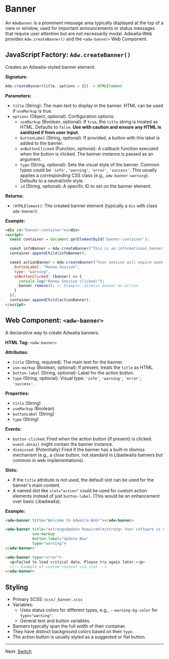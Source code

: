 # Banner

An `AdwBanner` is a prominent message area typically displayed at the top of a view or window, used for important announcements or status messages that require user attention but are not necessarily modal. Adwaita-Web provides `Adw.createBanner()` and the `<adw-banner>` Web Component.

## JavaScript Factory: `Adw.createBanner()`

Creates an Adwaita-styled banner element.

**Signature:**

```javascript
Adw.createBanner(title, options = {}) -> HTMLElement
```

**Parameters:**

*   `title` (String): The main text to display in the banner. HTML can be used if `useMarkup` is true.
*   `options` (Object, optional): Configuration options:
    *   `useMarkup` (Boolean, optional): If `true`, the `title` string is treated as HTML. Defaults to `false`. **Use with caution and ensure any HTML is sanitized if from user input.**
    *   `buttonLabel` (String, optional): If provided, a button with this label is added to the banner.
    *   `onButtonClicked` (Function, optional): A callback function executed when the button is clicked. The banner instance is passed as an argument.
    *   `type` (String, optional): Sets the visual style of the banner. Common types could be `'info'`, `'warning'`, `'error'`, `'success'`. This usually applies a corresponding CSS class (e.g., `adw-banner-warning`). Defaults to a neutral/info style.
    *   `id` (String, optional): A specific ID to set on the banner element.

**Returns:**

*   `(HTMLElement)`: The created banner element (typically a `div` with class `adw-banner`).

**Example:**

```html
<div id="banner-container"></div>
<script>
  const container = document.getElementById('banner-container');

  const infoBanner = Adw.createBanner("This is an informational banner.");
  container.appendChild(infoBanner);

  const actionBanner = Adw.createBanner("Your session will expire soon.", {
    buttonLabel: "Renew Session",
    type: "warning",
    onButtonClicked: (banner) => {
      console.log("Renew Session clicked!");
      banner.remove(); // Example: dismiss banner on action
    }
  });
  container.appendChild(actionBanner);
</script>
```

## Web Component: `<adw-banner>`

A declarative way to create Adwaita banners.

**HTML Tag:** `<adw-banner>`

**Attributes:**

*   `title` (String, required): The main text for the banner.
*   `use-markup` (Boolean, optional): If present, treats the `title` as HTML.
*   `button-label` (String, optional): Label for the action button.
*   `type` (String, optional): Visual type: `'info'`, `'warning'`, `'error'`, `'success'`.

**Properties:**
*   `title` (String)
*   `useMarkup` (Boolean)
*   `buttonLabel` (String)
*   `type` (String)

**Events:**

*   `button-clicked`: Fired when the action button (if present) is clicked. `event.detail` might contain the banner instance.
*   `dismissed`: (Potentially) Fired if the banner has a built-in dismiss mechanism (e.g., a close button, not standard in Libadwaita banners but common in web implementations).

**Slots:**
*   If the `title` attribute is not used, the default slot can be used for the banner's main content.
*   A named slot like `slot="action"` could be used for custom action elements instead of just `button-label`. (This would be an enhancement over basic Libadwaita).

**Example:**

```html
<adw-banner title="Welcome to Adwaita-Web!"></adw-banner>

<adw-banner title="<strong>Update Required!</strong> Your software is out of date."
            use-markup
            button-label="Update Now"
            type="warning">
</adw-banner>

<adw-banner type="error">
  <p>Failed to load critical data. Please try again later.</p>
  <!-- Example of custom content via slot -->
</adw-banner>
```

## Styling

*   Primary SCSS: `scss/_banner.scss`
*   Variables:
    *   Uses status colors for different types, e.g., `--warning-bg-color` for `type="warning"`.
    *   General text and button variables.
*   Banners typically span the full width of their container.
*   They have distinct background colors based on their `type`.
*   The action button is usually styled as a suggested or flat button.

---
Next: [Switch](./switch.md)
```
